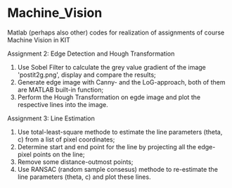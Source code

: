# Machine_Vision
Matlab (perhaps also other) codes for realization of assignments of course Machine Vision in KIT

Assignment 2: Edge Detection and Hough Transformation
1. Use Sobel Filter to calculate the grey value gradient of the image 'postit2g.png', display and compare the results;
2. Generate edge image with Canny- and the LoG-approach, both of them are MATLAB built-in function;
3. Perform the Hough Transformation on egde image and plot the respective lines into the image.

Assignment 3: Line Estimation
1. Use total-least-square methode to estimate the line parameters (theta, c) from a list of pixel coordinates;
2. Determine start and end point for the line by projecting all the edge-pixel points on the line;
3. Remove some distance-outmost points;
4. Use RANSAC (random sample consesus) methode to re-estimate the line parameters (theta, c) and plot these lines.
